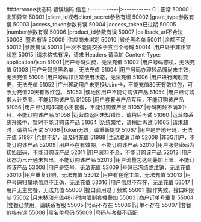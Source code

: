 ###errcode状态码
错误编码|信息
:------------|:------------
0   | 正常
50000   |未知异常
50001   |client_id或者client_secret参数有误
50002   |grant_type参数有误
50003   |access_token参数有误
50004   |access_token已过期
50005   |number参数有误
50006   |product_id参数有误
50007   |callback_url不合法
50008   |签名有误
50009   |供应商未绑定
50010   |省份黑名单
50011   |余额不足
50012   |参数有误
50013   |一次不能提交多于五百个号码
50014   |用户处于非正常状态
50015   |请求格式有误，请求 Headers 请添加 Content-Type: application/json
51001   |用户号码欠费，无法充值
51002   |用户号码停机，无法充值
51003   |用户号码是黑名单，无法充值
51004   |用户号码办理转品牌尚未生效，无法充值
51005   |用户号码非正常使用状态，无法充值
51006   |用户进行网别变更，无法充值
51052   |广州移动用户未更换Usim卡，不能充值30天有效红包，可改为充值20天有效红包。
51053   |该地区用户不能订购该产品
51054   |用户已订购懒人计费宝，不能订购该产品
51055   |用户套餐与产品互斥，不能订购该产品
51056   |用户已订购4G随心王套餐，不能订购该产品
51057   |号码网龄不满3个月，不能订购该产品
51058   |运营商返回未知错误，请稍后再试
51060   |运营商系统升级中，暂时不能订购该产品
51064   |系统繁忙，请稍后再试
51065   |请求超时，请稍后再试
51066   |Token无效，请重新提交
51067   |用户是异地号码，无法充值
51997   |余额不足，请及时充值
51998   |主动取消订单
52008   |非3G用户，不能订购该产品
52009   |用户不在有效期，不能订购该产品
52010   |用户服务密码为初始密码，不能订购该产品
52011   |用户资料不全，不能订购该产品
52012   |用户状态为已开通未售出，不能订购该产品
52013   |用户流量包达到叠加上限，不能订购该产品
53008   |用户是空号，无法充值
53009   |号码已冻结或注销，无法充值
53010   |用户重复订购，无法充值
53012   |用户有在途工单，无法充值
53013   |用户号码归属地信息不正确，无法充值
53016   |用户信息不存在，无法充值
53017   |用户无主套餐，无法充值
55000   |接口调用过于频繁
55001   |操作失败，接口IP限制
55002   |月末移动充值48小时内限制套餐叠加
55003   |商户订单号重复
55004   |套餐已禁用，请联系客服
55005   |号码不存在
55006   |订单不存在
55007   |套餐价格有误
55008   |黑名单号码
55009   |号码与套餐不匹配
